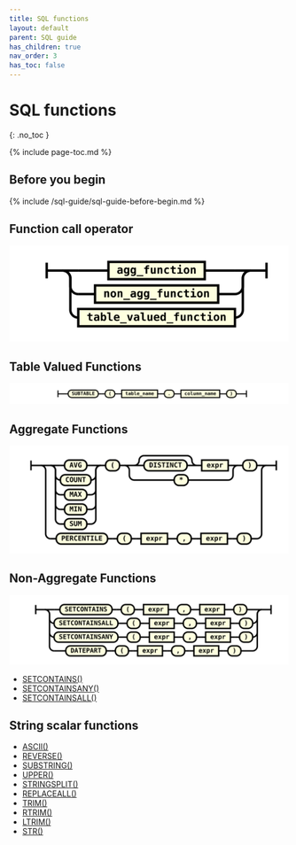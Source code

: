 ```yaml
---
title: SQL functions
layout: default
parent: SQL guide
has_children: true
nav_order: 3
has_toc: false
---
```


# SQL functions
{: .no_toc }

{% include page-toc.md %}

## Before you begin

{% include /sql-guide/sql-guide-before-begin.md %}

<!--copied from sql-operators-home because seems relevant-->
## Function call operator

![expr](/assets/images/sql-guide/function_call.svg)

## Table Valued Functions

![expr](/assets/images/sql-guide/table_valued_function.svg)

## Aggregate Functions

![expr](/assets/images/sql-guide/agg_function.svg)

## Non-Aggregate Functions

![expr](/assets/images/sql-guide/non_agg_function.svg)

* [SETCONTAINS()](/docs/sql-guide/functions/function-setcontains)
* [SETCONTAINSANY()](/docs/sql-guide/functions/function-setcontainsany)
* [SETCONTAINSALL()](/docs/sql-guide/functions/function-setcontainsall)

## String scalar functions

* [ASCII()](/docs/sql-guide/functions/function-ascii)
* [REVERSE()](/docs/sql-guide/functions/function-reverse)
* [SUBSTRING()](/docs/sql-guide/functions/function-substring)
* [UPPER()](/docs/sql-guide/functions/function-upper)
* [STRINGSPLIT()](/docs/sql-guide/functions/function-stringsplit)
* [REPLACEALL()](/docs/sql-guide/functions/function-replaceall)
* [TRIM()](/docs/sql-guide/functions/function-trim)
* [RTRIM()](/docs/sql-guide/functions/function-rtrim)
* [LTRIM()](/docs/sql-guide/functions/function-ltrim)
* [STR()](/docs/sql-guide/functions/function-str)
